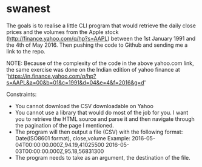 # swanest

The goals is to realise a little CLI program that would retrieve the daily close prices and the volumes from the Apple stock (http://finance.yahoo.com/q/hp?s=AAPL) between the 1st January 1991 and the 4th of May 2016. Then pushing the code to Github and sending me a link to the repo.

NOTE: Because of the complexity of the code in the above yahoo.com link, the same exercise was done on the Indian edition of yahoo finance at 'https://in.finance.yahoo.com/q/hp?s=AAPL&a=00&b=01&c=1991&d=04&e=4&f=2016&g=d'

Constraints:
- You cannot download the CSV downloadable on Yahoo
- You cannot use a library that would do most of the job for you. I want you to retrieve the HTML source and parse it and then navigate through the pagination of the page I mentioned.
- The program will then output a file (CSV) with the following format:
Date(ISO8601 format), close,volume
Example:
2016-05-04T00:00:00.000Z,94.19,41025500
2016-05-03T00:00:00.000Z,95.18,56831300
- The program needs to take as an argument, the destination of the file.

